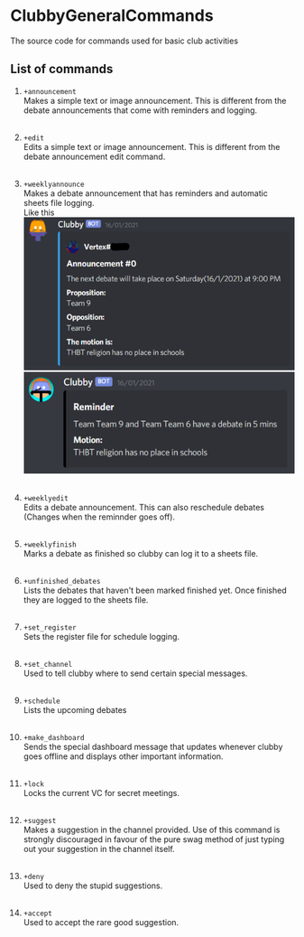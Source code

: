 # ClubbyGeneralCommands
The source code for commands used for basic club activities

## List of commands
1. `+announcement`<br>
    Makes a simple text or image announcement. This is different from the debate announcements that come with reminders and logging.<br><br>
        
2. `+edit`<br>
    Edits a simple text or image announcement. This is different from the debate announcement edit command.<br><br>

3. `+weeklyannounce`<br>
    Makes a debate announcement that has reminders and automatic sheets file logging.<br>
    Like this<br>
    ![Annoucement](https://raw.githubusercontent.com/VishalVSV/Clubby/master/Images/Announcements.png)
    ![Reminder](https://raw.githubusercontent.com/VishalVSV/Clubby/master/Images/Reminder.png)<br><br>
    
4. `+weeklyedit`<br>
    Edits a debate announcement. This can also reschedule debates (Changes when the reminnder goes off).<br><br>
    
5. `+weeklyfinish`<br>
    Marks a debate as finished so clubby can log it to a sheets file.<br><br>
    
6. `+unfinished_debates`<br>
    Lists the debates that haven't been marked finished yet. Once finished they are logged to the sheets file.<br><br>

7. `+set_register`<br>
    Sets the register file for schedule logging.<br><br>

8. `+set_channel`<br>
    Used to tell clubby where to send certain special messages.<br><br>

9. `+schedule`<br>
    Lists the upcoming debates<br><br>

10. `+make_dashboard`<br>
    Sends the special dashboard message that updates whenever clubby goes offline and displays other important information.<br><br>

11. `+lock`<br>
    Locks the current VC for secret meetings.<br><br>

12. `+suggest`<br>
    Makes a suggestion in the channel provided. Use of this command is strongly discouraged in favour of the pure swag method of just typing out your suggestion in the channel itself.<br><br>

13. `+deny`<br>
    Used to deny the stupid suggestions.<br><br>

14. `+accept`<br>
    Used to accept the rare good suggestion.<br><br>
